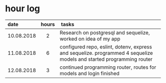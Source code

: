# hour log

| date       | hours |  tasks                                                                                                               |
| :--------- | :---: | :------------------------------------------------------------------------------------------------------------------- |
| 10.08.2018 |   2   | Research on postgresql and sequelize, worked on idea of my app                                                       |
| 11.08.2018 |   6   | configured repo, eslint, dotenv, express and sequelize. programmed 4 sequelize models and started programming router |
| 12.08.2018 |   3   | continued programming router, routes for models and login finished                                                   |
